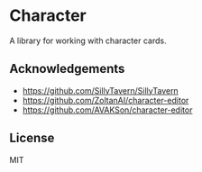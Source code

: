 # Character

A library for working with character cards.

## Acknowledgements

- https://github.com/SillyTavern/SillyTavern
- https://github.com/ZoltanAI/character-editor
- https://github.com/AVAKSon/character-editor

## License

MIT

